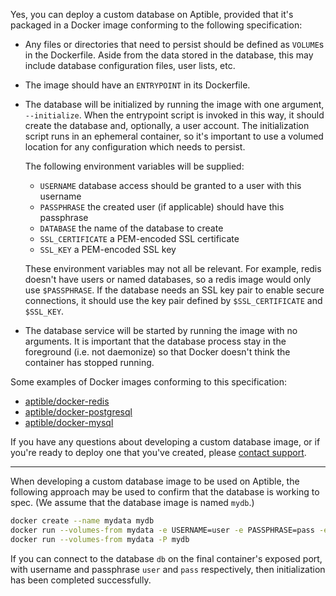 Yes, you can deploy a custom database on Aptible, provided that it's packaged in a Docker image conforming to the following specification:

* Any files or directories that need to persist should be defined as `VOLUME`s in the Dockerfile. Aside from the data stored in the database, this may include database configuration files, user lists, etc.

* The image should have an `ENTRYPOINT` in its Dockerfile.

* The database will be initialized by running the image with one argument, `--initialize`. When the entrypoint script is invoked in this way, it should create the database and, optionally, a user account. The initialization script runs in an ephemeral container, so it's important to use a volumed location for any configuration which needs to persist.

    The following environment variables will be supplied:

    * `USERNAME` database access should be granted to a user with this username
    * `PASSPHRASE` the created user (if applicable) should have this passphrase
    * `DATABASE` the name of the database to create
    * `SSL_CERTIFICATE` a PEM-encoded SSL certificate
    * `SSL_KEY` a PEM-encoded SSL key

    These environment variables may not all be relevant. For example, redis doesn't have users or named databases, so a redis image would only use `$PASSPHRASE`. If the database needs an SSL key pair to enable secure connections, it should use the key pair defined by `$SSL_CERTIFICATE` and `$SSL_KEY`.

* The database service will be started by running the image with no arguments. It is important that the database process stay in the foreground (i.e. not daemonize) so that Docker doesn't think the container has stopped running.

Some examples of Docker images conforming to this specification:

* [aptible/docker-redis](https://github.com/aptible/docker-redis)
* [aptible/docker-postgresql](https://github.com/aptible/docker-postgresql)
* [aptible/docker-mysql](https://github.com/aptible/docker-mysql)

If you have any questions about developing a custom database image, or if you're ready to deploy one that you've created, please [contact support](https://support.aptible.com/contact).

---

When developing a custom database image to be used on Aptible, the following approach may be used to confirm that the database is working to spec. (We assume that the database image is named `mydb`.)

```bash
docker create --name mydata mydb
docker run --volumes-from mydata -e USERNAME=user -e PASSPHRASE=pass -e DB=db mydb --initialize
docker run --volumes-from mydata -P mydb
```

If you can connect to the database `db` on the final container's exposed port, with username and passphrase `user` and `pass` respectively, then initialization has been completed successfully.
